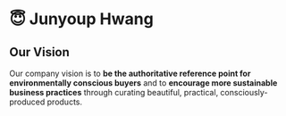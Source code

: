 # 😇 Junyoup Hwang

## Our Vision

Our company vision is to **be the authoritative reference point for environmentally conscious buyers** and to **encourage more sustainable business practices** through curating beautiful, practical, consciously-produced products.
